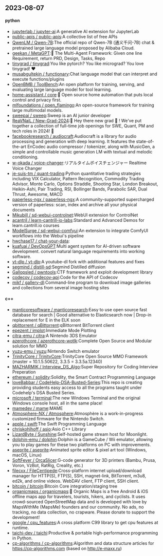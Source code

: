 ## 2023-08-07

#### python
* [jupyterlab / jupyter-ai](https://github.com/jupyterlab/jupyter-ai):A generative AI extension for JupyterLab
* [public-apis / public-apis](https://github.com/public-apis/public-apis):A collective list of free APIs
* [QwenLM / Qwen-7B](https://github.com/QwenLM/Qwen-7B):The official repo of Qwen-7B (通义千问-7B) chat & pretrained large language model proposed by Alibaba Cloud.
* [geekan / MetaGPT](https://github.com/geekan/MetaGPT):🌟
The Multi-Agent Framework: Given one line Requirement, return PRD, Design, Tasks, Repo
* [tinygrad / tinygrad](https://github.com/tinygrad/tinygrad):You like pytorch? You like micrograd? You love tinygrad!
❤️
* [musabgultekin / functionary](https://github.com/musabgultekin/functionary):Chat language model that can interpret and execute functions/plugins
* [OpenBMB / ToolBench](https://github.com/OpenBMB/ToolBench):An open platform for training, serving, and evaluating large language model for tool learning.
* [home-assistant / core](https://github.com/home-assistant/core):🏡
Open source home automation that puts local control and privacy first.
* [mlfoundations / open_flamingo](https://github.com/mlfoundations/open_flamingo):An open-source framework for training large multimodal models.
* [sweepai / sweep](https://github.com/sweepai/sweep):Sweep is an AI junior developer
* [ReaVNaiL / New-Grad-2024](https://github.com/ReaVNaiL/New-Grad-2024):👋
Hey there new grad
🎉
! We've put together a collection of full-time job openings for SWE, Quant, PM and tech roles in 2024!
🚀
* [facebookresearch / audiocraft](https://github.com/facebookresearch/audiocraft):Audiocraft is a library for audio processing and generation with deep learning. It features the state-of-the-art EnCodec audio compressor / tokenizer, along with MusicGen, a simple and controllable music generation LM with textual and melodic conditioning.
* [w-okada / voice-changer](https://github.com/w-okada/voice-changer):リアルタイムボイスチェンジャー Realtime Voice Changer
* [je-suis-tm / quant-trading](https://github.com/je-suis-tm/quant-trading):Python quantitative trading strategies including VIX Calculator, Pattern Recognition, Commodity Trading Advisor, Monte Carlo, Options Straddle, Shooting Star, London Breakout, Heikin-Ashi, Pair Trading, RSI, Bollinger Bands, Parabolic SAR, Dual Thrust, Awesome, MACD
* [paperless-ngx / paperless-ngx](https://github.com/paperless-ngx/paperless-ngx):A community-supported supercharged version of paperless: scan, index and archive all your physical documents
* [Mikubill / sd-webui-controlnet](https://github.com/Mikubill/sd-webui-controlnet):WebUI extension for ControlNet
* [acantril / learn-cantrill-io-labs](https://github.com/acantril/learn-cantrill-io-labs):Standard and Advanced Demos for learn.cantrill.io courses
* [ModelSurge / sd-webui-comfyui](https://github.com/ModelSurge/sd-webui-comfyui):An extension to integrate ComfyUI workflows into the Webui's pipeline
* [hwchase17 / chat-your-data](https://github.com/hwchase17/chat-your-data):
* [kuafuai / DevOpsGPT](https://github.com/kuafuai/DevOpsGPT):Multi agent system for AI-driven software development. convert natural language requirements into working software.
* [yt-dlp / yt-dlp](https://github.com/yt-dlp/yt-dlp):A youtube-dl fork with additional features and fixes
* [segmind / distill-sd](https://github.com/segmind/distill-sd):Segmind Distilled diffusion
* [Gallopsled / pwntools](https://github.com/Gallopsled/pwntools):CTF framework and exploit development library
* [codecov / codecov-api](https://github.com/codecov/codecov-api):Code for the API of Codecov
* [mikf / gallery-dl](https://github.com/mikf/gallery-dl):Command-line program to download image galleries and collections from several image hosting sites

#### c++
* [manticoresoftware / manticoresearch](https://github.com/manticoresoftware/manticoresearch):Easy to use open source fast database for search | Good alternative to Elasticsearch now | Drop-in replacement for E in the ELK soon
* [qbittorrent / qBittorrent](https://github.com/qbittorrent/qBittorrent):qBittorrent BitTorrent client
* [epezent / implot](https://github.com/epezent/implot):Immediate Mode Plotting
* [citra-emu / citra](https://github.com/citra-emu/citra):A Nintendo 3DS Emulator
* [azerothcore / azerothcore-wotlk](https://github.com/azerothcore/azerothcore-wotlk):Complete Open Source and Modular solution for MMO
* [yuzu-emu / yuzu](https://github.com/yuzu-emu/yuzu):Nintendo Switch emulator
* [TrinityCore / TrinityCore](https://github.com/TrinityCore/TrinityCore):TrinityCore Open Source MMO Framework (master = 10.1.5.50622, 3.3.5 = 3.3.5a.12340)
* [MAZHARMIK / Interview_DS_Algo](https://github.com/MAZHARMIK/Interview_DS_Algo):Super Repository for Coding Interview Preperation
* [ethereum / solidity](https://github.com/ethereum/solidity):Solidity, the Smart Contract Programming Language
* [loveBabbar / CodeHelp-DSA-Busted-Series](https://github.com/loveBabbar/CodeHelp-DSA-Busted-Series):This repo is creating providing students easy access to all the programs taught under Codehelp's DSA Busted Series.
* [microsoft / terminal](https://github.com/microsoft/terminal):The new Windows Terminal and the original Windows console host, all in the same place!
* [mamedev / mame](https://github.com/mamedev/mame):MAME
* [Atmosphere-NX / Atmosphere](https://github.com/Atmosphere-NX/Atmosphere):Atmosphère is a work-in-progress customized firmware for the Nintendo Switch.
* [apple / swift](https://github.com/apple/swift):The Swift Programming Language
* [chriskohlhoff / asio](https://github.com/chriskohlhoff/asio):Asio C++ Library
* [LizardByte / Sunshine](https://github.com/LizardByte/Sunshine):Self-hosted game stream host for Moonlight.
* [dolphin-emu / dolphin](https://github.com/dolphin-emu/dolphin):Dolphin is a GameCube / Wii emulator, allowing you to play games for these two platforms on PC with improvements.
* [aseprite / aseprite](https://github.com/aseprite/aseprite):Animated sprite editor & pixel art tool (Windows, macOS, Linux)
* [SoftFever / OrcaSlicer](https://github.com/SoftFever/OrcaSlicer):G-code generator for 3D printers (Bambu, Prusa, Voron, VzBot, RatRig, Creality, etc.)
* [filecxx / FileCentipede](https://github.com/filecxx/FileCentipede):Cross-platform internet upload/download manager for HTTP(S), FTP(S), SSH, magnet-link, BitTorrent, m3u8, ed2k, and online videos. WebDAV client, FTP client, SSH client.
* [bitcoin / bitcoin](https://github.com/bitcoin/bitcoin):Bitcoin Core integration/staging tree
* [organicmaps / organicmaps](https://github.com/organicmaps/organicmaps):🍃
Organic Maps is a free Android & iOS offline maps app for travelers, tourists, hikers, and cyclists. It uses crowd-sourced OpenStreetMap data and is developed with love by MapsWithMe (MapsMe) founders and our community. No ads, no tracking, no data collection, no crapware. Please donate to support the development!
* [google / cpu_features](https://github.com/google/cpu_features):A cross platform C99 library to get cpu features at runtime.
* [taichi-dev / taichi](https://github.com/taichi-dev/taichi):Productive & portable high-performance programming in Python.
* [cp-algorithms / cp-algorithms](https://github.com/cp-algorithms/cp-algorithms):Algorithm and data structure articles for https://cp-algorithms.com (based on http://e-maxx.ru)
